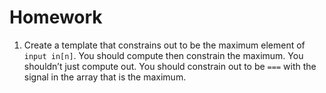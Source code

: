 # Homework

1. Create a template that constrains out to be the maximum element of `input in[n]`. You should compute then constrain the maximum. You shouldn’t just compute out. You should constrain out to be `===` with the signal in the array that is the maximum.